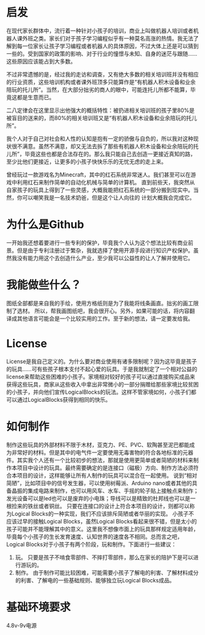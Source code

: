 # 启发

在现代家长群体中，流行着一种针对小孩子的培训，商业上叫做机器人培训或者机器人课外班之类。家长们对于孩子学习编程似乎有一种莫名高涨的热情。我无法了解到每一位家长让孩子学习编程或者机器人的具体原因，不过大体上还是可以猜到一些的。受到国家的政策的影响、对于行业的憧憬与未知、自身的迷茫与跟随……这些原因应该能占到大多数。

不过非常遗憾的是，经过我的走访和调查，又有绝大多数的相关培训班并没有相应的行业资质，这些培训机构或者课外班顶多只能算作是“有机器人积木设备和业余陪玩的托儿所”。当然，在大部分拙劣的商人的眼中，可能连托儿所都不能算，毕竟这都是生意而已。

二八定律会在这里显示出他强大的概括特性：被扔进相关培训班的孩子里80%是被盲目的送来的，而80%的相关培训班又是“有机器人积木设备和业余陪玩的托儿所”。

我个人对于自己对社会和人性的认知是抱有一定的骄傲与自负的，所以我对这种现状很不满意。虽然不满意，却又无法去拆了那些有机器人积木设备和业余陪玩的托儿所”，毕竟这些也都是合法存在的。那么我只能自己去创造一更接近真知的路，至少比他们更接近，让更多的小孩子快快乐乐的无忧无虑的走上来。

曾经玩过一款游戏名为Minecraft，其中的红石系统非常迷人。我们甚至可以在游戏中利用红石来制作简单的自动化机械与简单的计算机。 直到前些天，我突然从自家孩子的玩具上得到了一些灵感，大概我能把红石系统的一部分搬到现实中。当然，你可以嘲笑我是一名技术奶爸，但是这个让人向往的 计划大概我会完成它。

# 为什么是Github
一开始我还想着要进行一些专利的保护，毕竟我个人认为这个想法比较有商业前景。但是由于专利注册过于繁杂，我就选择了使用开源手段进行知识产权保护。虽然我没有能力用这个去创造什么产业，至少我可以公益性的让人了解并使用它。

# 我能做些什么？
图纸全部都是来自我的手绘，使用方格纸则是为了我能将线条画直。拙劣的画工限制了选材。 所以，帮我画图纸吧，我会很开心。另外，如果可能的话，将内容翻译成其他语言可能会是一个比较实用的工作。至于新的想法，请一定要发给我。

# License
License是我自己定义的。为什么要对商业使用有诸多限制呢？因为这毕竟是孩子的玩具……可有些孩子根本支付不起心爱的玩具。于是我就制定了一个相对公益的license来帮助这些困难的小孩子。家境相对较好的孩子可以通过直接购买成品来获得这些玩具，商家从这些收入中拿出非常微小的一部分捐赠给那些家境比较贫困的小孩子，并向他们宣传LogicalBlocks的玩法。这样不管家境如何，小孩子们都可以通过LogicalBlocks获得到相同的快乐。

# 如何制作
制作这些玩具的外部材料不限于木材，亚克力、PE、PVC、软陶甚至泥巴都能成为非常好的材料。但是其中的电气件一定要使用无毒害物的符合各地标准的元器件。其实我个人还有一个比较初步的想法，那就是使用更简单或者简陋的材料来制作本项目中设计的玩具。最终需要确定的是连接口（磁极）方向、制作方法必须符合本项目的设计，这样能够让所有人制作的玩具可以混合在一起使用。 说到“相对简陋”，比如项目中的信号发生器，可以使用树莓派、Arduino nano或者其他的具备晶振的集成电路来制作，也可以用风车、水车、手摇的轮子贴上接触点来制作；发光设备可以是led也可以是废弃的小电珠；导线可以是精致的杜邦线也可以是一根捡来的铁丝或者铜丝。 只要在连接口的设计上符合本项目的设计，则都可以称为Logical Blocks的一种实现，我们不应该排斥简陋或者华丽的实现。
小孩子不应该过早的接触Logical Blocks，虽然Logical Blocks看起来很不错，但是太小的孩子可能并不能理解其中的意义。这里我不想像市面上的玩具那样规定适用年龄，毕竟每个小孩子的生长发育速度、认知世界的速度各不相同。总而言之吧，Logical Blocks对于小孩子有两个阶段，玩和制作。下面进行一些建议：
1.	玩。 只要是孩子不啃食零部件、不摔打零部件，那么在家长的陪护下是可以进行游玩的。
2.	制作。 由于制作可能比较困难，可能需要小孩子了解电的利害、了解材料成分的利害、了解电的一些基础规则、能够独立玩Logical Blocks成品。
# 基础环境要求
4.8v-9v电源



